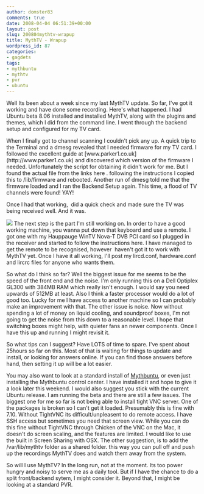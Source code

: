 ```yaml
---
author: domster83
comments: true
date: 2008-04-04 06:51:39+00:00
layout: post
slug: 200804mythtv-wrapup
title: MythTV - Wrapup
wordpress_id: 87
categories:
- gagdets
tags:
- mythbuntu
- mythtv
- pvr
- ubuntu
---
```


Well Its been about a week since my last MythTV update. So far, I've got it working and have done some recording. Here's what happened.
I had Ubuntu beta 8.06 installed and installed MythTV, along with the plugins and themes, which I did from the command line. I went through the backend setup and configured for my TV card.




<!-- more -->When I finally got to channel scanning I couldn't pick any up. A quick trip to the Terminal and a dmesg revealed that I needed firmware for my TV card. I followed the excellent guide at [www.parker1.co.uk](http://www.parker1.co.uk) and discovered which version of the firmware I needed. Unfortunately the script for obtaining it didn't work for me. But I found the actual file from the links here <link needed>. following the instructions I copied this to /lib/firmware and rebooted. Another run of dmesg told me that the firmware loaded and I ran the Backend Setup again. This time, a flood of TV channels were found! YAY!




Once I had that working,  did a quick check and made sure the TV was being received well. And it was.




[![](http://static.squarespace.com/static/50fbdd03e4b09c7c8a79f7ae/50fbdd87e4b075d7a3c11a69/50fbdd87e4b075d7a3c11a8a/1207291311000/mythfrontend.png?format=original)](http://static.squarespace.com/static/50fbdd03e4b09c7c8a79f7ae/50fbdd87e4b075d7a3c11a69/50fbdd87e4b075d7a3c11a8a/1207291311000/mythfrontend.png?format=original)
The next step is the part I'm still working on. In order to have a good working machine, you wanna put down that keyboard and use a remote. I got one with my Hauppauge WinTV Nova-T DVB PCI card so I plugged in the receiver and started to follow the instructions here. I have managed to get the remote to be recognised, however  haven't got it to work with MythTV yet. Once I have it all working, I'll post my lircd.conf, hardware.conf and lircrc files for anyone who wants them.




So what do I think so far? Well the biggest issue for me seems to be the speed of the front end and the noise. I'm only running this on a Dell Optiplex GL300 with 384MB RAM which really isn't enough. I would say you need upwards of 512MB at least. Also I think a faster processor would do a lot of good too. Lucky for me I have access to another machine so I can probably make an improvement with that. The other issue is noise. Now without spending a lot of money on liquid cooling, and soundproof boxes, I'm not going to get the noise from this down to a reasonable level. I hope that switching boxes might help, with quieter fans an newer components. Once I have this up and running I might revisit it.




So what tips can I suggest? Have LOTS of time to spare. I've spent about 25hours so far on this. Most of that is waiting for things to update and install, or looking for answers online. If you can find those answers before hand, then setting it up will be a lot easier.




You may also want to look at a standard install of [Mythbuntu](http://mythbuntu.org/), or even just installing the Mythbuntu control center. I have installed it and hope to give it a look later this weekend. I would also suggest you stick with the current Ubuntu release. I am running the beta and there are still a few issues. The biggest one for me so far is not being able to install tight VNC server. One of the packages is broken so I can't get it loaded. Presumably this is fine with 7.10. Without TightVNC its difficult/unpleasent to do remote access. I have SSH access but sometimes you need that screen view. While you can do this fine without TightVNC through Chicken of the VNC on the Mac, it doesn't do screen scaling, and the features are limited. I would like to use the built in Screen Sharing with OSX. The other suggestion, is to add the /var/lib/mythtv folder as a shared folder. this way you can pull off and push up the recordings MythTV does and watch them away from the system.




So will I use MythTV? In the long run, not at the moment. Its too power hungry and noisy to serve me as a daily tool. But if I have the chance to do a split front/backend sytem, I might consider it. Beyond that, I might be looking at a standard PVR.

